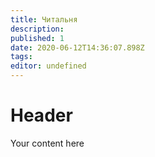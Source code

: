 ```yaml
---
title: Читальня
description: 
published: 1
date: 2020-06-12T14:36:07.898Z
tags: 
editor: undefined
---
```


# Header
Your content here